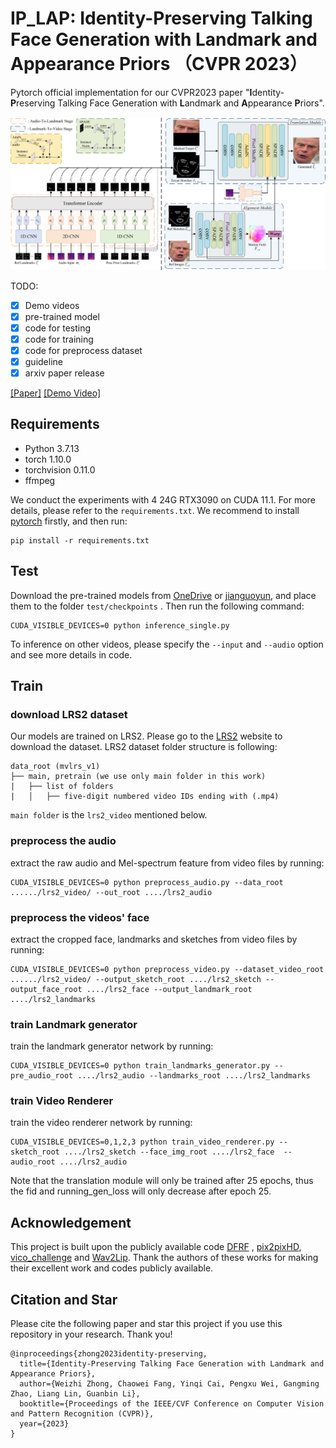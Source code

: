 # IP_LAP: Identity-Preserving Talking Face Generation with Landmark and Appearance Priors （CVPR 2023）

Pytorch official implementation for our CVPR2023 paper "**I**dentity-**P**reserving Talking Face Generation with **L**andmark and **A**ppearance **P**riors".

<img src='./CVPR2023framework.png' width=900>

TODO:
- [x] Demo videos
- [x] pre-trained model
- [x] code for testing
- [x] code for training
- [x] code for preprocess dataset
- [x] guideline 
- [x] arxiv paper release

[[Paper]](https://arxiv.org/abs/2305.08293) [[Demo Video]](https://youtu.be/wtb689iTJC8)

## Requirements
- Python 3.7.13
- torch 1.10.0
- torchvision 0.11.0
- ffmpeg

We conduct the experiments with 4 24G RTX3090 on CUDA 11.1. For more details, please refer to the `requirements.txt`. We recommend to install [pytorch](https://pytorch.org/) firstly, and then run:
```
pip install -r requirements.txt
```
## Test
Download the pre-trained models from [OneDrive](https://1drv.ms/f/s!Amqu9u09qiUGi7UJIADzCCC9rThkpQ?e=P1jG5N) or [jianguoyun](https://www.jianguoyun.com/p/DeXpK34QgZ-EChjI9YcFIAA), and place them to the folder `test/checkpoints` . Then run the following command:
```
CUDA_VISIBLE_DEVICES=0 python inference_single.py
```
To inference on other videos, please specify the `--input` and `--audio` option and see more details in code.

## Train
### download LRS2 dataset
Our models are trained on LRS2. Please go to the [LRS2](https://www.robots.ox.ac.uk/~vgg/data/lip_reading/lrs2.html) website to download the dataset. LRS2 dataset folder structure is following:
```
data_root (mvlrs_v1)
├── main, pretrain (we use only main folder in this work)
|	├── list of folders
|	│   ├── five-digit numbered video IDs ending with (.mp4)
```
`main folder` is the `lrs2_video` mentioned below.

### preprocess the audio
extract the raw audio and Mel-spectrum feature from video files by running: 
```
CUDA_VISIBLE_DEVICES=0 python preprocess_audio.py --data_root ....../lrs2_video/ --out_root ..../lrs2_audio
```
### preprocess the videos' face 

extract the cropped face, landmarks and sketches from video files by running: 

```
CUDA_VISIBLE_DEVICES=0 python preprocess_video.py --dataset_video_root ....../lrs2_video/ --output_sketch_root ..../lrs2_sketch --output_face_root ..../lrs2_face --output_landmark_root ..../lrs2_landmarks
```

### train Landmark generator

train the landmark generator network by running:

```
CUDA_VISIBLE_DEVICES=0 python train_landmarks_generator.py --pre_audio_root ..../lrs2_audio --landmarks_root ..../lrs2_landmarks
```

### train Video Renderer
train the video renderer network by running:
```
CUDA_VISIBLE_DEVICES=0,1,2,3 python train_video_renderer.py --sketch_root ..../lrs2_sketch --face_img_root ..../lrs2_face  --audio_root ..../lrs2_audio
```
Note that the translation module will only be trained  after 25 epochs, thus the fid and running_gen_loss will only decrease after epoch 25. 


## Acknowledgement
This project is built upon the publicly available code [DFRF](https://github.com/sstzal/DFRF) , [pix2pixHD](https://github.com/NVIDIA/pix2pixHD), [vico_challenge](https://github.com/dc3ea9f/vico_challenge_baseline/tree/a282472ea99a1983ca2ce194665a51c2634a1416/evaluations) and [Wav2Lip](https://github.com/Rudrabha/Wav2Lip/tree/master). Thank the authors of these works for making their excellent work and codes publicly available.


## Citation and Star
Please cite the following paper and star this project if you use this repository in your research. Thank you!
```
@inproceedings{zhong2023identity-preserving,
  title={Identity-Preserving Talking Face Generation with Landmark and Appearance Priors},
  author={Weizhi Zhong, Chaowei Fang, Yinqi Cai, Pengxu Wei, Gangming Zhao, Liang Lin, Guanbin Li},
  booktitle={Proceedings of the IEEE/CVF Conference on Computer Vision and Pattern Recognition (CVPR)},
  year={2023}
}
```



